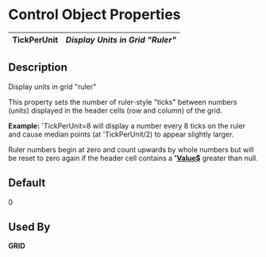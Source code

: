 # Control Object Properties

**TickPerUnit** |  **_Display Units in Grid "Ruler"_**  
---|---  
  
## Description

Display units in grid "ruler"

This property sets the number of ruler-style "ticks" between numbers (units) displayed in the header cells (row and column) of the grid.

**Example:** 'TickPerUnit=8 will display a number every 8 ticks on the ruler and cause median points (at 'TickPerUnit/2) to appear slightly larger.

Ruler numbers begin at zero and count upwards by whole numbers but will be reset to zero again if the header cell contains a **'[Value$](value_.md)** greater than null.

## Default

0

## Used By

**GRID**

